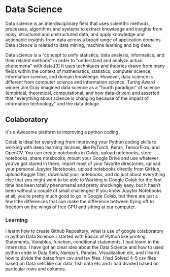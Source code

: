# Data Science


Data science is an interdisciplinary field that uses scientific methods, processes, algorithms and systems to 
extract knowledge and insights from noisy, structured and unstructured data, and apply knowledge and actionable 
insights from data across a broad range of application domains. Data science is related to data mining, 
machine learning and big data.
 
Data science is a "concept to unify statistics, data analysis, informatics, and their related methods" in order to
"understand and analyze actual phenomena" with data.[3] It uses techniques and theories drawn from many fields within the 
context of mathematics, statistics, computer science, information science, and domain knowledge. However, 
data science is different from computer science and information science. Turing Award winner Jim Gray imagined 
data science as a "fourth paradigm" of science (empirical, theoretical, computational, and now data-driven) and 
asserted that "everything about science is changing because of the impact of information technology" and the data deluge.

## Colaboratory

It's a Awesome platform to improving a python coding.
    
Colab is ideal for everything from improving your Python coding skills to working with deep learning libraries,
    like PyTorch, Keras, TensorFlow, and OpenCV. You can create notebooks in Colab, upload notebooks, store notebooks,
    share notebooks, mount your Google Drive and use whatever you’ve got stored in there, import most of your 
    favorite directories, upload your personal Jupyter Notebooks, upload notebooks directly from GitHub,
    upload Kaggle files, download your notebooks, and do just about everything else that 
    you might want to be able to Working in Google Colab for the first time has been totally phenomenal
    and pretty shockingly easy, but it hasn’t been without a couple of small challenges! 
    If you know Jupyter Notebooks at all, you’re pretty much good to go in Google Colab, 
    but there are just a few little differences that can make the difference between flying off to
    freedom on the wings of free GPU and sitting at our computer.

### Learning

 i learnt how to create Github Repository,  what is use of google colaboratory in python Data Science. 
 i started with Basics of Python like printing Statements, Variables, function, conditional statements.
 I had learnt in the internship. I have got an clear idea about the Data Science and 
 how to used python code in Data Sets, Nampy’s, Pandas, Visualization etc,  and 
 i learnt how to divide the datas from csv and tsv files. I had Solved 4-5 csv files 
 based on Data sets like car data, fish data etc and i had divided based on particular rows and columns.
 
